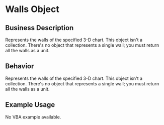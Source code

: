 # Walls Object

## Business Description
Represents the walls of the specified 3-D chart. This object isn't a collection. There's no object that represents a single wall; you must return all the walls as a unit.

## Behavior
Represents the walls of the specified 3-D chart. This object isn't a collection. There's no object that represents a single wall; you must return all the walls as a unit.

## Example Usage
No VBA example available.